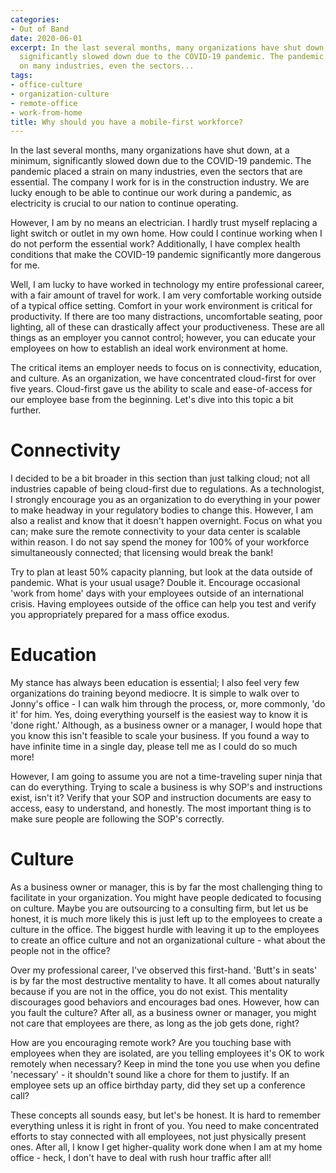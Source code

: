 ```yaml
---
categories:
- Out of Band
date: 2020-06-01
excerpt: In the last several months, many organizations have shut down, at a minimum,
  significantly slowed down due to the COVID-19 pandemic. The pandemic placed a strain
  on many industries, even the sectors...
tags:
- office-culture
- organization-culture
- remote-office
- work-from-home
title: Why should you have a mobile-first workforce?
---
```


In the last several months, many organizations have shut down, at a minimum, significantly slowed down due to the COVID-19 pandemic. The pandemic placed a strain on many industries, even the sectors that are essential. The company I work for is in the construction industry. We are lucky enough to be able to continue our work during a pandemic, as electricity is crucial to our nation to continue operating.

However, I am by no means an electrician. I hardly trust myself replacing a light switch or outlet in my own home. How could I continue working when I do not perform the essential work? Additionally, I have complex health conditions that make the COVID-19 pandemic significantly more dangerous for me. 

Well, I am lucky to have worked in technology my entire professional career, with a fair amount of travel for work. I am very comfortable working outside of a typical office setting. Comfort in your work environment is critical for productivity. If there are too many distractions, uncomfortable seating, poor lighting, all of these can drastically affect your productiveness. These are all things as an employer you cannot control; however, you can educate your employees on how to establish an ideal work environment at home. 

<!--more-->

The critical items an employer needs to focus on is connectivity, education, and culture. As an organization, we have concentrated cloud-first for over five years. Cloud-first gave us the ability to scale and ease-of-access for our employee base from the beginning. Let's dive into this topic a bit further.

# Connectivity

I decided to be a bit broader in this section than just talking cloud; not all industries capable of being cloud-first due to regulations. As a technologist, I strongly encourage you as an organization to do everything in your power to make headway in your regulatory bodies to change this. However, I am also a realist and know that it doesn't happen overnight. Focus on what you can; make sure the remote connectivity to your data center is scalable within reason. I do not say spend the money for 100% of your workforce simultaneously connected; that licensing would break the bank! 

Try to plan at least 50% capacity planning, but look at the data outside of pandemic. What is your usual usage? Double it. Encourage occasional 'work from home' days with your employees outside of an international crisis. Having employees outside of the office can help you test and verify you appropriately prepared for a mass office exodus. 

# Education

My stance has always been education is essential; I also feel very few organizations do training beyond mediocre. It is simple to walk over to Jonny's office - I can walk him through the process, or, more commonly, 'do it' for him. Yes, doing everything yourself is the easiest way to know it is 'done right.' Although, as a business owner or a manager, I would hope that you know this isn't feasible to scale your business. If you found a way to have infinite time in a single day, please tell me as I could do so much more! 

However, I am going to assume you are not a time-traveling super ninja that can do everything. Trying to scale a business is why SOP's and instructions exist, isn't it? Verify that your SOP and instruction documents are easy to access, easy to understand, and honestly. The most important thing is to make sure people are following the SOP's correctly. 

# Culture

As a business owner or manager, this is by far the most challenging thing to facilitate in your organization. You might have people dedicated to focusing on culture. Maybe you are outsourcing to a consulting firm, but let us be honest, it is much more likely this is just left up to the employees to create a culture in the office. The biggest hurdle with leaving it up to the employees to create an office culture and not an organizational culture - what about the people not in the office?

Over my professional career, I've observed this first-hand. 'Butt's in seats' is by far the most destructive mentality to have. It all comes about naturally because if you are not in the office, you do not exist. This mentality discourages good behaviors and encourages bad ones. However, how can you fault the culture? After all, as a business owner or manager, you might not care that employees are there, as long as the job gets done, right?

How are you encouraging remote work? Are you touching base with employees when they are isolated, are you telling employees it's OK to work remotely when necessary? Keep in mind the tone you use when you define 'necessary' - it shouldn't sound like a chore for them to justify. If an employee sets up an office birthday party, did they set up a conference call?

These concepts all sounds easy, but let's be honest. It is hard to remember everything unless it is right in front of you. You need to make concentrated efforts to stay connected with all employees, not just physically present ones. After all, I know I get higher-quality work done when I am at my home office - heck, I don't have to deal with rush hour traffic after all!
